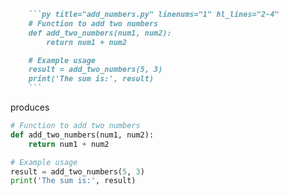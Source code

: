 
```markdown
    ```py title="add_numbers.py" linenums="1" hl_lines="2-4"
    # Function to add two numbers
    def add_two_numbers(num1, num2):
        return num1 + num2

    # Example usage
    result = add_two_numbers(5, 3)
    print('The sum is:', result)
    ```
```

produces


```py title="add_numbers.py" linenums="1" hl_lines="2-4"
# Function to add two numbers
def add_two_numbers(num1, num2):
    return num1 + num2

# Example usage
result = add_two_numbers(5, 3)
print('The sum is:', result)
```
